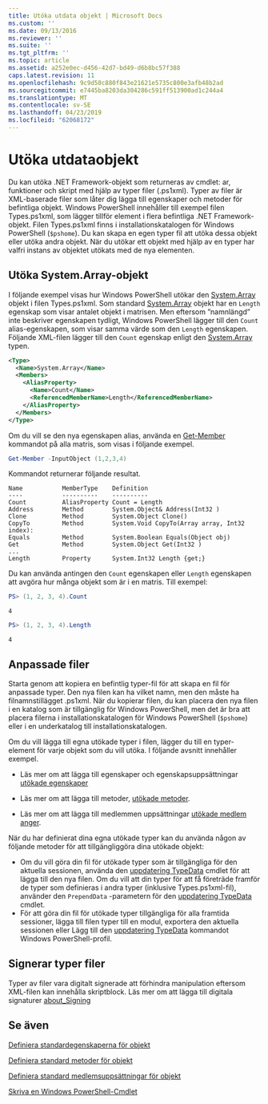 ```yaml
---
title: Utöka utdata objekt | Microsoft Docs
ms.custom: ''
ms.date: 09/13/2016
ms.reviewer: ''
ms.suite: ''
ms.tgt_pltfrm: ''
ms.topic: article
ms.assetid: a252e0ec-d456-42d7-bd49-d6b8bc57f388
caps.latest.revision: 11
ms.openlocfilehash: 9c9d50c880f843e21621e5735c800e3afb48b2ad
ms.sourcegitcommit: e7445ba8203da304286c591ff513900ad1c244a4
ms.translationtype: MT
ms.contentlocale: sv-SE
ms.lasthandoff: 04/23/2019
ms.locfileid: "62068172"
---
```

# <a name="extending-output-objects"></a>Utöka utdataobjekt

Du kan utöka .NET Framework-objekt som returneras av cmdlet: ar, funktioner och skript med hjälp av typer filer (.ps1xml). Typer av filer är XML-baserade filer som låter dig lägga till egenskaper och metoder för befintliga objekt. Windows PowerShell innehåller till exempel filen Types.ps1xml, som lägger tillför element i flera befintliga .NET Framework-objekt. Filen Types.ps1xml finns i installationskatalogen för Windows PowerShell (`$pshome`). Du kan skapa en egen typer fil att utöka dessa objekt eller utöka andra objekt. När du utökar ett objekt med hjälp av en typer har valfri instans av objektet utökats med de nya elementen.

## <a name="extending-the-systemarray-object"></a>Utöka System.Array-objekt

I följande exempel visas hur Windows PowerShell utökar den [System.Array](/dotnet/api/System.Array) objekt i filen Types.ps1xml. Som standard [System.Array](/dotnet/api/System.Array) objekt har en `Length` egenskap som visar antalet objekt i matrisen. Men eftersom ”namnlängd” inte beskriver egenskapen tydligt, Windows PowerShell lägger till den `Count` alias-egenskapen, som visar samma värde som den `Length` egenskapen. Följande XML-filen lägger till den `Count` egenskap enligt den [System.Array](/dotnet/api/System.Array) typen.

```xml
<Type>
  <Name>System.Array</Name>
  <Members>
    <AliasProperty>
      <Name>Count</Name>
      <ReferencedMemberName>Length</ReferencedMemberName>
    </AliasProperty>
  </Members>
</Type>

```

Om du vill se den nya egenskapen alias, använda en [Get-Member](/powershell/module/Microsoft.PowerShell.Utility/Get-Member) kommandot på alla matris, som visas i följande exempel.

```powershell
Get-Member -InputObject (1,2,3,4)
```

Kommandot returnerar följande resultat.
```output
Name           MemberType    Definition
----           ----------    ----------
Count          AliasProperty Count = Length
Address        Method        System.Object& Address(Int32 )
Clone          Method        System.Object Clone()
CopyTo         Method        System.Void CopyTo(Array array, Int32 index):
Equals         Method        System.Boolean Equals(Object obj)
Get            Method        System.Object Get(Int32 )
...
Length         Property      System.Int32 Length {get;}
```
Du kan använda antingen den `Count` egenskapen eller `Length` egenskapen att avgöra hur många objekt som är i en matris. Till exempel:

```powershell
PS> (1, 2, 3, 4).Count
```

```output
4
```

```powershell
PS> (1, 2, 3, 4).Length
```

```output
4
```

## <a name="custom-types-files"></a>Anpassade filer

Starta genom att kopiera en befintlig typer-fil för att skapa en fil för anpassade typer. Den nya filen kan ha vilket namn, men den måste ha filnamnstillägget .ps1xml. När du kopierar filen, du kan placera den nya filen i en katalog som är tillgänglig för Windows PowerShell, men det är bra att placera filerna i installationskatalogen för Windows PowerShell (`$pshome`) eller i en underkatalog till installationskatalogen.

Om du vill lägga till egna utökade typer i filen, lägger du till en typer-element för varje objekt som du vill utöka. I följande avsnitt innehåller exempel.

- Läs mer om att lägga till egenskaper och egenskapsuppsättningar [utökade egenskaper](./extending-properties-for-objects.md)

- Läs mer om att lägga till metoder, [utökade metoder](./defining-default-methods-for-objects.md).

- Läs mer om att lägga till medlemmen uppsättningar [utökade medlem anger](./defining-default-member-sets-for-objects.md).

När du har definierat dina egna utökade typer kan du använda någon av följande metoder för att tillgängliggöra dina utökade objekt:

- Om du vill göra din fil för utökade typer som är tillgängliga för den aktuella sessionen, använda den [uppdatering TypeData](/powershell/module/Microsoft.PowerShell.Utility/Update-TypeData) cmdlet för att lägga till den nya filen. Om du vill att din typer för att få företräde framför de typer som definieras i andra typer (inklusive Types.ps1xml-fil), använder den `PrependData` -parametern för den [uppdatering TypeData](/powershell/module/Microsoft.PowerShell.Utility/Update-TypeData) cmdlet.
- För att göra din fil för utökade typer tillgängliga för alla framtida sessioner, lägga till filen typer till en modul, exportera den aktuella sessionen eller Lägg till den [uppdatering TypeData](/powershell/module/Microsoft.PowerShell.Utility/Update-TypeData) kommandot Windows PowerShell-profil.

## <a name="signing-types-files"></a>Signerar typer filer

Typer av filer vara digitalt signerade att förhindra manipulation eftersom XML-filen kan innehålla skriptblock. Läs mer om att lägga till digitala signaturer [about_Signing](/powershell/module/microsoft.powershell.core/about/about_signing)

## <a name="see-also"></a>Se även

[Definiera standardegenskaperna för objekt](./extending-properties-for-objects.md)

[Definiera standard metoder för objekt](./defining-default-methods-for-objects.md)

[Definiera standard medlemsuppsättningar för objekt](./defining-default-member-sets-for-objects.md)

[Skriva en Windows PowerShell-Cmdlet](./writing-a-windows-powershell-cmdlet.md)
